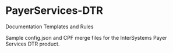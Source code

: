 # PayerServices-DTR
Documentation Templates and Rules

Sample config.json and CPF merge files for the InterSystems Payer Services DTR product. 
